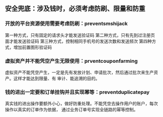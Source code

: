 ## 安全兜底：涉及钱时，必须考虑防刷、限量和防重
### 开放的平台资源使用需要考虑防刷：preventsmshijack
第一种方式，只有固定的请求头才能发送验证码
第二种方式，只有先到过注册页面才能发送验证码
第三种方式，控制相同手机号的发送次数和发送频次
第四种方式，增加前置图形验证码

### 虚拟资产并不能凭空产生无限使用：prventcouponfarming
虚拟资产不能凭空产生，一定是先有发放计划、申请批次，然后通过批次来生产资产。这样才能达到限量、有
审计、能追溯的目的。

### 钱的进出一定要和订单挂钩并且实现幂等：preventduplicatepay
真实钱的进出操作要额外小心，做好防重处理。不能凭空去操作用户的账户，每次操作以真实的订单作为依据，
通过业务订单号实现全链路的幂等控制。